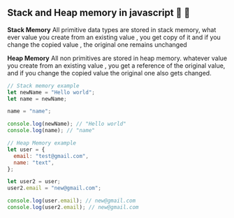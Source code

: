 ## Stack and Heap memory in javascript :tada: :rocket:

**Stack Memory**
All primitive data types are stored in stack memory, what ever value you create from an existing value , you get copy of it and if you change the copied value , the original one remains unchanged

**Heap Memory**
All non primitives are stored in heap memory. whatever value you create from an existing value , you get a reference of the original value, and if you change the copied value the original one also gets changed.

```js
// Stack memory example
let newName = "Hello world";
let name = newName;

name = "name";

console.log(newName); // "Hello world"
console.log(name); // "name"

// Heap Memory example
let user = {
  email: "test@gmail.com",
  name: "text",
};

let user2 = user;
user2.email = "new@gmail.com";

console.log(user.email); // new@gmail.com
console.log(user2.email); // new@gmail.com
```
